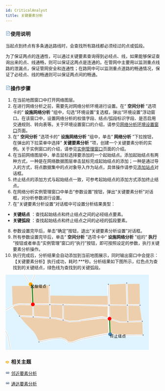 ```yaml
---
id: CriticalAnalyst
title: 关键要素分析
---
```

### ![](../img/read.gif)使用说明

当起点到终点有多条通达路线时，会查找所有路线都必须经过的点或弧段。

为了保证两点的连通性，可以通过关键要素查询得到必经点、线，如果能够保证查询出来的点、线通畅，则可以保证这两点是连通的。在管网中主要用以监测重点线路的泄漏点，保证管网安全和连通性；在路网中可以监测重点道路的畅通情况，保证了必经点、线的畅通则可以保证两点间的畅通。

### ![](../img/read.gif)操作步骤

1. 在当前地图窗口中打开网络图层。
2. 在进行网络分析之前，需要先对网络分析环境进行设置。在“ **空间分析** ”选项卡的“ **设施网络分析** ”组中，勾选“环境设置”复选框，弹出“环境设置”浮动窗口。在该窗口中，设置网络分析的权值字段、结点/弧段标识字段、是否启用交通规则、转向表等。关于环境设置窗口的介绍，请参见[网络分析环境设置窗口](NetAnalystEnvironmentWIN)页面。
3. 在“ **空间分析** ”选项卡的“ **设施网络分析** ”组中，单击“ **网络分析** ”下拉按钮，在弹出的下拉菜单中选择“ **关键要素分析** ”项，创建一个关键要素分析的实例。关于实例窗口的介绍，请参见[实例管理窗口](InstanceWIN)页面的介绍。
4. 在当前网络图层中，单击鼠标选择要添加的一个起始结点。添加起始结点有两种方式，一种是在网络数据图层单击鼠标完成起始结点的添加；一种是通过导入的方式，将点数据集中的点对象导入作为站点，具体操作请参见[添加站点](ImportLocations)对话框。
5. 终止结点的添加方式与起始结点一致，可参考起始结点的添加方式添加终止结点。
6. 在网络分析实例管理窗口中单击“参数设置”按钮，弹出“关键要素分析”对话框，对分析参数进行设置。 
7. 在”关键要素分析设置“对话框中可设置分析结果类型：
  * **关键结点** ：查找起始结点和终止结点之间的必经结点要素。
  * **关键弧段** ：查找起始结点和终止结点之间的必经的弧段要素。
8. 参数设置完毕后，单击“确定”按钮，退出“关键要素分析设置”对话框。
9. 所有参数设置完毕后，单击“ **空间分析** ”选项卡中“ **设施网络分析** ”组的“ **执行** ”按钮或者单击“实例管理”窗口的“执行”按钮，即可按照设定的参数，执行关键要素分析操作。
10. 执行完成后，分析结果会自动添加到当前地图展示，同时输出窗口中会提示：【关键要素分析】执行成功，耗时:***秒。分析结果如下图所示，红色点为查找到的关键结点，绿色线为查找到的关键弧段。   

![](img/CriticalResult.png)

### ![](../img/seealso.png) 相关主题

![](../img/smalltitle.png) [邻近要素分析](AdjoinAnalyst)

![](../img/smalltitle.png) [通达要素分析](AccessibilityAnalyst)